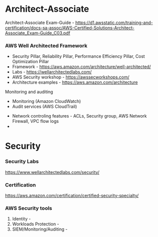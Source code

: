 # Architect-Associate
Architect-Associate Exam-Guide - https://d1.awsstatic.com/training-and-certification/docs-sa-assoc/AWS-Certified-Solutions-Architect-Associate_Exam-Guide_C03.pdf

### AWS Well Architected Framework
- Security Pillar, Reliability Pillar, Performance Efficiency Pillar, Cost Optimization Pillar
- Framework - https://aws.amazon.com/architecture/well-architected/
- Labs - https://wellarchitectedlabs.com/
- AWS Security workshop - https://awssecworkshops.com/
- Architecture examples - https://aws.amazon.com/architecture

Monitoring and auditing
* Monitoring (Amazon CloudWatch)
* Audit services (AWS CloudTrail)

- Network controling features - ACLs, Security group, AWS Network Firewall, VPC flow logs
- 


# Security
### Security Labs
https://www.wellarchitectedlabs.com/security/

### Certification
https://aws.amazon.com/certification/certified-security-specialty/

### AWS Security tools
1. Identity                    -  
2. Workloads Protection        -  
3. SIEM/Monitoring/Auditing    -  
